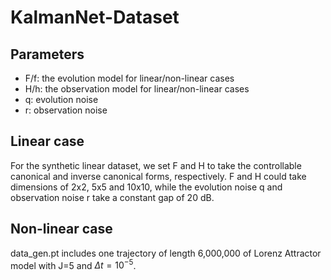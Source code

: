 # KalmanNet-Dataset

## Parameters

* F/f: the evolution model for linear/non-linear cases
* H/h: the observation model for linear/non-linear cases
* q: evolution noise
* r: observation noise

## Linear case

For the synthetic linear dataset, we set F and H to take the controllable canonical and inverse canonical forms, respectively. F and H could take dimensions of 2x2, 5x5 and 10x10, while the evolution noise q and observation noise r take a constant gap of 20 dB.

## Non-linear case

data_gen.pt includes one trajectory of length 6,000,000 of Lorenz Attractor model with J=5 and $`\Delta t = 10^{-5}`$. 

